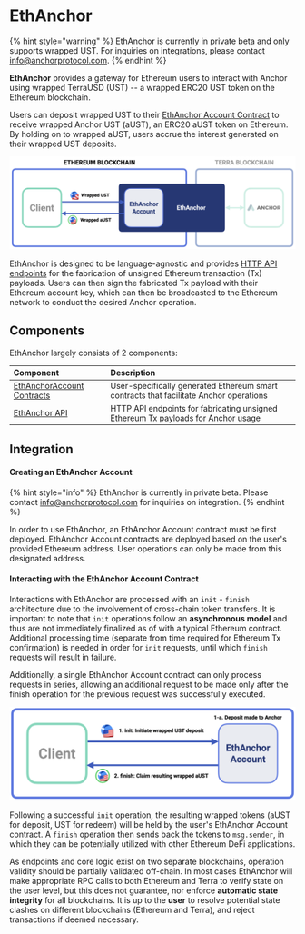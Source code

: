 # EthAnchor

{% hint style="warning" %}
EthAnchor is currently in private beta and only supports wrapped UST. For inquiries on integrations, please contact [info@anchorprotocol.com](mailto:info@anchorprotocol.com).
{% endhint %}

**EthAnchor** provides a gateway for Ethereum users to interact with Anchor using wrapped TerraUSD \(UST\) -- a wrapped ERC20 UST token on the Ethereum blockchain.

Users can deposit wrapped UST to their [EthAnchor Account Contract](ethanchor-account-contract.md) to receive wrapped Anchor UST \(aUST\), an ERC20 aUST token on Ethereum. By holding on to wrapped aUST, users accrue the interest generated on their wrapped UST deposits.

![](../.gitbook/assets/ethanchor-overview.png)

EthAnchor is designed to be language-agnostic and provides [HTTP API endpoints](ethanchor-api/) for the fabrication of unsigned Ethereum transaction \(Tx\) payloads. Users can then sign the fabricated Tx payload with their Ethereum account key, which can then be broadcasted to the Ethereum network to conduct the desired Anchor operation.

## Components

EthAnchor largely consists of 2 components:

| Component | Description |
| :--- | :--- |
| [EthAnchorAccount Contracts](ethanchor-account-contract.md) | User-specifically generated Ethereum smart contracts that facilitate Anchor operations |
| [EthAnchor API](ethanchor-api/) | HTTP API endpoints for fabricating unsigned Ethereum Tx payloads for Anchor usage |

## Integration

#### Creating an EthAnchor Account

{% hint style="info" %}
EthAnchor is currently in private beta. Please contact [info@anchorprotocol.com](mailto:info@anchorprotocol.com) for inquiries on integration.
{% endhint %}

In order to use EthAnchor, an EthAnchor Account contract must be first deployed. EthAnchor Account contracts are deployed based on the user's provided Ethereum address. User operations can only be made from this designated address.



#### Interacting with the EthAnchor Account Contract

Interactions with EthAnchor are processed with an `init` - `finish` architecture due to the involvement of cross-chain token transfers. It is important to note that `init` operations follow an **asynchronous model** and thus are not immediately finalized as of with a typical Ethereum contract. Additional processing time \(separate from time required for Ethereum Tx confirmation\) is needed in order for `init` requests, until which `finish` requests will result in failure.

Additionally, a single EthAnchor Account contract can only process requests in series, allowing an additional request to be made only after the finish operation for the previous request was successfully executed.

![Flow for depositing wrapped stablecoins via EthAnchor](../.gitbook/assets/ethanchor-depositstable%20%281%29.png)

Following a successful `init` operation, the resulting wrapped tokens \(aUST for deposit, UST for redeem\) will be held by the user's EthAnchor Account contract. A `finish` operation then sends back the tokens to `msg.sender`, in which they can be potentially utilized with other Ethereum DeFi applications.

As endpoints and core logic exist on two separate blockchains, operation validity should be partially validated off-chain. In most cases EthAnchor will make appropriate RPC calls to both Ethereum and Terra to verify state on the user level, but this does not guarantee, nor enforce **automatic state integrity** for all blockchains. It is up to the **user** to resolve potential state clashes on different blockchains \(Ethereum and Terra\), and reject transactions if deemed necessary.


